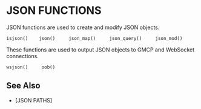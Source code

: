 # JSON FUNCTIONS
  JSON functions are used to create and modify JSON objects.

`isjson()    json()     json_map()     json_query()     json_mod()`

  These functions are used to output JSON objects to GMCP and WebSocket connections.

`wsjson()     oob()`


## See Also
- [JSON PATHS]

